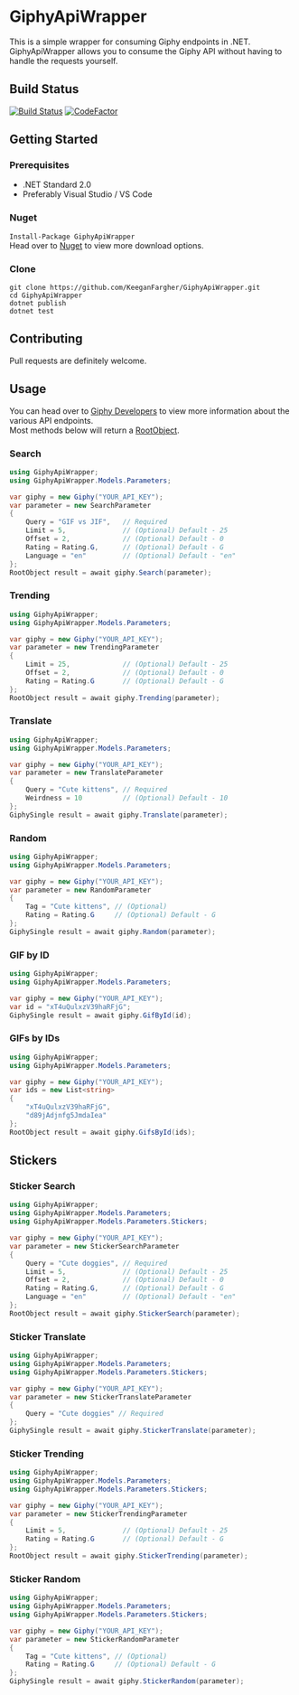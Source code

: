 # GiphyApiWrapper

This is a simple wrapper for consuming Giphy endpoints in .NET. GiphyApiWrapper allows you to consume the Giphy API without having to handle the requests yourself.

## Build Status

[![Build Status](https://dev.azure.com/fargherkeegan/GiphyApiWrapper/_apis/build/status/KeeganFargher.GiphyApiWrapper?branchName=master)](https://dev.azure.com/fargherkeegan/GiphyApiWrapper/_build/latest?definitionId=7&branchName=master)
[![CodeFactor](https://www.codefactor.io/repository/github/keeganfargher/giphyapiwrapper/badge)](https://www.codefactor.io/repository/github/keeganfargher/giphyapiwrapper)

## Getting Started

### Prerequisites

-   .NET Standard 2.0
-   Preferably Visual Studio / VS Code

### Nuget

`Install-Package GiphyApiWrapper`  
Head over to [Nuget](https://www.nuget.org/packages/GiphyApiWrapper/) to view more download options.

### Clone

```batch
git clone https://github.com/KeeganFargher/GiphyApiWrapper.git
cd GiphyApiWrapper
dotnet publish
dotnet test
```

## Contributing

Pull requests are definitely welcome.

## Usage

You can head over to [Giphy Developers](https://developers.giphy.com) to view more information
about the various API endpoints.  
Most methods below will return a [RootObject](https://developers.giphy.com/docs/#gif-object).

### Search

```csharp
using GiphyApiWrapper;
using GiphyApiWrapper.Models.Parameters;

var giphy = new Giphy("YOUR_API_KEY");
var parameter = new SearchParameter
{
    Query = "GIF vs JIF",   // Required
    Limit = 5,              // (Optional) Default - 25
    Offset = 2,             // (Optional) Default - 0
    Rating = Rating.G,      // (Optional) Default - G
    Language = "en"         // (Optional) Default - "en"
};
RootObject result = await giphy.Search(parameter);
```

### Trending

```csharp
using GiphyApiWrapper;
using GiphyApiWrapper.Models.Parameters;

var giphy = new Giphy("YOUR_API_KEY");
var parameter = new TrendingParameter
{
    Limit = 25,             // (Optional) Default - 25
    Offset = 2,             // (Optional) Default - 0
    Rating = Rating.G       // (Optional) Default - G
};
RootObject result = await giphy.Trending(parameter);
```

### Translate

```csharp
using GiphyApiWrapper;
using GiphyApiWrapper.Models.Parameters;

var giphy = new Giphy("YOUR_API_KEY");
var parameter = new TranslateParameter
{
    Query = "Cute kittens", // Required
    Weirdness = 10          // (Optional) Default - 10
};
GiphySingle result = await giphy.Translate(parameter);
```

### Random

```csharp
using GiphyApiWrapper;
using GiphyApiWrapper.Models.Parameters;

var giphy = new Giphy("YOUR_API_KEY");
var parameter = new RandomParameter
{
    Tag = "Cute kittens", // (Optional)
    Rating = Rating.G     // (Optional) Default - G
};
GiphySingle result = await giphy.Random(parameter);
```

### GIF by ID

```csharp
using GiphyApiWrapper;
using GiphyApiWrapper.Models.Parameters;

var giphy = new Giphy("YOUR_API_KEY");
var id = "xT4uQulxzV39haRFjG";
GiphySingle result = await giphy.GifById(id);
```

### GIFs by IDs

```csharp
using GiphyApiWrapper;
using GiphyApiWrapper.Models.Parameters;

var giphy = new Giphy("YOUR_API_KEY");
var ids = new List<string>
{
    "xT4uQulxzV39haRFjG",
    "d89jAdjnfg5JmdaIea"
};
RootObject result = await giphy.GifsById(ids);
```

## Stickers

### Sticker Search

```csharp
using GiphyApiWrapper;
using GiphyApiWrapper.Models.Parameters;
using GiphyApiWrapper.Models.Parameters.Stickers;

var giphy = new Giphy("YOUR_API_KEY");
var parameter = new StickerSearchParameter
{
    Query = "Cute doggies", // Required
    Limit = 5,              // (Optional) Default - 25
    Offset = 2,             // (Optional) Default - 0
    Rating = Rating.G,      // (Optional) Default - G
    Language = "en"         // (Optional) Default - "en"
};
RootObject result = await giphy.StickerSearch(parameter);
```

### Sticker Translate

```csharp
using GiphyApiWrapper;
using GiphyApiWrapper.Models.Parameters;
using GiphyApiWrapper.Models.Parameters.Stickers;

var giphy = new Giphy("YOUR_API_KEY");
var parameter = new StickerTranslateParameter
{
    Query = "Cute doggies" // Required
};
GiphySingle result = await giphy.StickerTranslate(parameter);
```

### Sticker Trending

```csharp
using GiphyApiWrapper;
using GiphyApiWrapper.Models.Parameters;
using GiphyApiWrapper.Models.Parameters.Stickers;

var giphy = new Giphy("YOUR_API_KEY");
var parameter = new StickerTrendingParameter
{
    Limit = 5,              // (Optional) Default - 25
    Rating = Rating.G       // (Optional) Default - G
};
RootObject result = await giphy.StickerTrending(parameter);
```

### Sticker Random

```csharp
using GiphyApiWrapper;
using GiphyApiWrapper.Models.Parameters;
using GiphyApiWrapper.Models.Parameters.Stickers;

var giphy = new Giphy("YOUR_API_KEY");
var parameter = new StickerRandomParameter
{
    Tag = "Cute kittens", // (Optional)
    Rating = Rating.G     // (Optional) Default - G
};
GiphySingle result = await giphy.StickerRandom(parameter);
```
